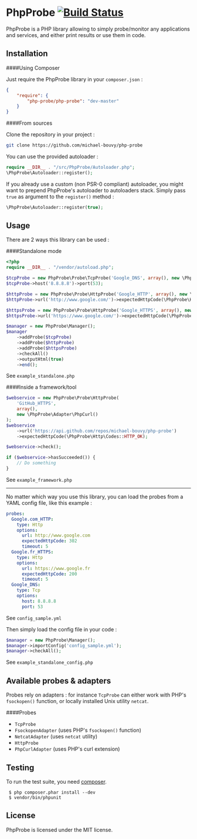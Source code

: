 PhpProbe [![Build Status](https://travis-ci.org/michael-bouvy/php-probe.png?branch=master)](https://travis-ci.org/michael-bouvy/php-probe)
=========

PhpProbe is a PHP library allowing to simply probe/monitor any applications and services, and either print results or use them in code.

Installation
-----------

####Using Composer

Just require the PhpProbe library in your `composer.json` : 

```json
{
    "require": {
        "php-probe/php-probe": "dev-master"
    }
}
```

####From sources

Clone the repository in your project :

```bash
git clone https://github.com/michael-bouvy/php-probe
```

You can use the provided autoloader :

```php
require __DIR__ . "/src/PhpProbe/Autoloader.php";
\PhpProbe\Autoloader::register();
```

If you already use a custom (non PSR-0 compliant) autoloader, you might want to prepend PhpProbe's autoloader to autoloaders stack. Simply pass `true` as argument to the `register()` method :

```php
\PhpProbe\Autoloader::register(true);
```

Usage
-----------

There are 2 ways this library can be used : 

####Standalone mode

```php
<?php
require __DIR__ . "/vendor/autoload.php";

$tcpProbe = new PhpProbe\Probe\TcpProbe('Google_DNS', array(), new \PhpProbe\Adapter\Fsockopen());
$tcpProbe->host('8.8.8.8')->port(53);

$httpProbe = new PhpProbe\Probe\HttpProbe('Google_HTTP', array(), new \PhpProbe\Adapter\PhpCurl());
$httpProbe->url('http://www.google.com/')->expectedHttpCode(\PhpProbe\Http\Codes::HTTP_FOUND);

$httpsProbe = new PhpProbe\Probe\HttpProbe('Google_HTTPS', array(), new \PhpProbe\Adapter\PhpCurl());
$httpsProbe->url('https://www.google.com/')->expectedHttpCode(\PhpProbe\Http\Codes::HTTP_FOUND);

$manager = new PhpProbe\Manager();
$manager
    ->addProbe($tcpProbe)
    ->addProbe($httpProbe)
    ->addProbe($httpsProbe)
    ->checkAll()
    ->outputHtml(true)
    ->end();
```

See `example_standalone.php`

####Inside a framework/tool

```php
$webservice = new PhpProbe\Probe\HttpProbe(
    'GitHub_HTTPS',
    array(),
    new \PhpProbe\Adapter\PhpCurl()
);
$webservice
    ->url('https://api.github.com/repos/michael-bouvy/php-probe')
    ->expectedHttpCode(\PhpProbe\Http\Codes::HTTP_OK);

$webservice->check();

if ($webservice->hasSucceeded()) {
    // Do something
}
```

See `example_framework.php`

***

No matter which way you use this library, you can load the probes from a YAML config file, like this example :

```yaml
probes:
  Google.com_HTTP:
    type: Http
    options:
      url: http://www.google.com
      expectedHttpCode: 302
      timeout: 5
  Google.fr_HTTPS:
    type: Http
    options:
      url: https://www.google.fr
      expectedHttpCode: 200
      timeout: 5
  Google_DNS:
    type: Tcp
    options:
      host: 8.8.8.8
      port: 53
```

See `config_sample.yml`

Then simply load the config file in your code :

```php
$manager = new PhpProbe\Manager();
$manager->importConfig('config_sample.yml');
$manager->checkAll();
```

See `example_standalone_config.php`

Available probes & adapters
-----------

Probes rely on adapters : for instance `TcpProbe` can either work with PHP's `fsockopen()` function, or locally installed Unix utility `netcat`.

####Probes
* `TcpProbe`
 * `FsockopenAdapter` (uses PHP's `fsockopen()` function)
 * `NetcatAdapter` (uses `netcat` utility)
* `HttpProbe`
 * `PhpCurlAdapter` (uses PHP's curl extension)

Testing
-----------

To run the test suite, you need [composer](http://getcomposer.org).
 
     $ php composer.phar install --dev
     $ vendor/bin/phpunit

License
-----------

PhpProbe is licensed under the MIT license.